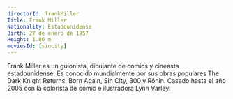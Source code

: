 ```yaml
---
directorId: frankMiller
Title: Frank Miller
Nationality: Estadounidense
Birth: 27 de enero de 1957
Height: 1.86 m
moviesId: [sincity]
---
```


Frank Miller es un guionista, dibujante de comics y cineasta estadounidense. Es conocido mundialmente por sus obras populares The Dark Knight Returns, Born Again, Sin City, 300 y Rōnin. Casado hasta el año 2005 con la colorista de cómic e ilustradora Lynn Varley.